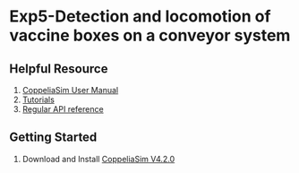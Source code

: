 # Exp5-Detection and locomotion of vaccine boxes on a conveyor system

## Helpful Resource

1. [CoppeliaSim User Manual](https://coppeliarobotics.com/helpFiles/)
2. [Tutorials](https://www.coppeliarobotics.com/helpFiles/en/tutorials.htm)
3. [Regular API reference](https://www.coppeliarobotics.com/helpFiles/en/apiFunctions.htm)

## Getting Started

1. Download and Install [CoppeliaSim V4.2.0](https://www.coppeliarobotics.com/downloads)
